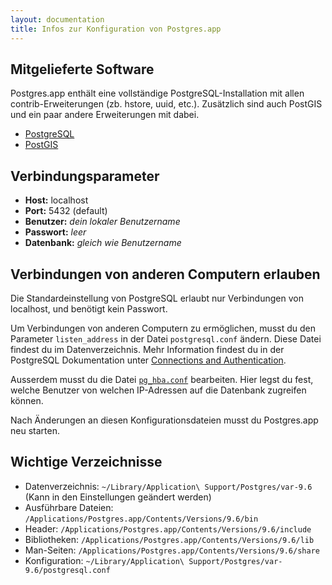 ```yaml
---
layout: documentation
title: Infos zur Konfiguration von Postgres.app
---
```


## Mitgelieferte Software

Postgres.app enthält eine vollständige PostgreSQL-Installation mit allen contrib-Erweiterungen (zb. hstore, uuid, etc.).
Zusätzlich sind auch PostGIS und ein paar andere Erweiterungen mit dabei.

- [PostgreSQL](http://www.postgresql.org/)
- [PostGIS](http://postgis.refractions.net/)

## Verbindungsparameter
- **Host:** localhost
- **Port:** 5432 (default)
- **Benutzer:** *dein lokaler Benutzername*
- **Passwort:** *leer*
- **Datenbank:** *gleich wie Benutzername*

## Verbindungen von anderen Computern erlauben

Die Standardeinstellung von PostgreSQL erlaubt nur Verbindungen von localhost, und benötigt kein Passwort.

Um Verbindungen von anderen Computern zu ermöglichen, musst du den Parameter `listen_address`
in der Datei `postgresql.conf` ändern. Diese Datei findest du im Datenverzeichnis.
Mehr Information findest du in der PostgreSQL Dokumentation unter
[Connections and Authentication](http://www.postgresql.org/docs/current/static/runtime-config-connection.html).

Ausserdem musst du die Datei [`pg_hba.conf`](http://www.postgresql.org/docs/current/static/auth-pg-hba-conf.html) bearbeiten.
Hier legst du fest, welche Benutzer von welchen IP-Adressen auf die Datenbank zugreifen können.

Nach Änderungen an diesen Konfigurationsdateien musst du Postgres.app neu starten.

## Wichtige Verzeichnisse

- Datenverzeichnis: `~/Library/Application\ Support/Postgres/var-9.6` (Kann in den Einstellungen geändert werden)
- Ausführbare Dateien: `/Applications/Postgres.app/Contents/Versions/9.6/bin`
- Header: `/Applications/Postgres.app/Contents/Versions/9.6/include`
- Bibliotheken: `/Applications/Postgres.app/Contents/Versions/9.6/lib`
- Man-Seiten: `/Applications/Postgres.app/Contents/Versions/9.6/share`
- Konfiguration: `~/Library/Application\ Support/Postgres/var-9.6/postgresql.conf`

